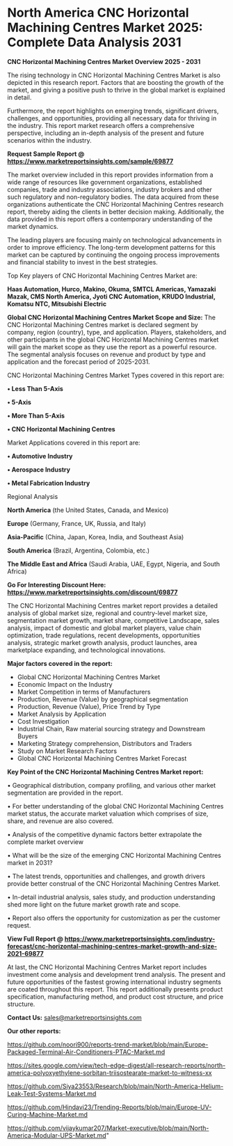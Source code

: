 # North America CNC Horizontal Machining Centres Market 2025: Complete Data Analysis 2031

<Strong> CNC Horizontal Machining Centres Market Overview 2025 - 2031</strong>

The rising technology in CNC Horizontal Machining Centres Market is also depicted in this research report. Factors that are boosting the growth of the market, and giving a positive push to thrive in the global market is explained in detail.

Furthermore, the report highlights on emerging trends, significant drivers, challenges, and opportunities, providing all necessary data for thriving in the industry. This report market research offers a comprehensive perspective, including an in-depth analysis of the present and future scenarios within the industry.

<strong>Request Sample Report @ <a href=https://www.marketreportsinsights.com/sample/69877>https://www.marketreportsinsights.com/sample/69877</a></strong>

The market overview included in this report provides information from a wide range of resources like government organizations, established companies, trade and industry associations, industry brokers and other such regulatory and non-regulatory bodies. The data acquired from these organizations authenticate the CNC Horizontal Machining Centres research report, thereby aiding the clients in better decision making. Additionally, the data provided in this report offers a contemporary understanding of the market dynamics.

The leading players are focusing mainly on technological advancements in order to improve efficiency. The long-term development patterns for this market can be captured by continuing the ongoing process improvements and financial stability to invest in the best strategies.

Top Key players of CNC Horizontal Machining Centres Market are:

<strong>Haas Automation, Hurco, Makino, Okuma, SMTCL Americas, Yamazaki Mazak, CMS North America, Jyoti CNC Automation, KRUDO Industrial, Komatsu NTC, Mitsubishi Electric</strong>

<strong><b>Global CNC Horizontal Machining Centres Market Scope and Size:</b></strong>
The CNC Horizontal Machining Centres market is declared segment by company, region (country), type, and application. Players, stakeholders, and other participants in the global CNC Horizontal Machining Centres market will gain the market scope as they use the report as a powerful resource. The segmental analysis focuses on revenue and product by type and application and the forecast period of 2025-2031.

CNC Horizontal Machining Centres Market Types covered in this report are:

<strong>• Less Than 5-Axis

• 5-Axis

• More Than 5-Axis

• CNC Horizontal Machining Centres</strong>

Market Applications covered in this report are:

<strong>• Automotive Industry

• Aerospace Industry

• Metal Fabrication Industry</strong> 

Regional Analysis

<strong>North America</strong> (the United States, Canada, and Mexico)

<strong>Europe</strong> (Germany, France, UK, Russia, and Italy)

<strong>Asia-Pacific</strong> (China, Japan, Korea, India, and Southeast Asia)

<strong>South America</strong> (Brazil, Argentina, Colombia, etc.)

<strong>The Middle East and Africa</strong> (Saudi Arabia, UAE, Egypt, Nigeria, and South Africa)

<strong>Go For Interesting Discount Here: <a href=https://www.marketreportsinsights.com/discount/69877>https://www.marketreportsinsights.com/discount/69877</a></strong>

The CNC Horizontal Machining Centres market report provides a detailed analysis of global market size, regional and country-level market size, segmentation market growth, market share, competitive Landscape, sales analysis, impact of domestic and global market players, value chain optimization, trade regulations, recent developments, opportunities analysis, strategic market growth analysis, product launches, area marketplace expanding, and technological innovations.

<strong><b>Major factors covered in the report:</b></strong>
<ul>
  <li>Global CNC Horizontal Machining Centres Market </li>
  <li>Economic Impact on the Industry</li>
  <li>Market Competition in terms of Manufacturers</li>
  <li>Production, Revenue (Value) by geographical segmentation</li>
  <li>Production, Revenue (Value), Price Trend by Type</li>
  <li>Market Analysis by Application</li>
  <li>Cost Investigation</li>
  <li>Industrial Chain, Raw material sourcing strategy and Downstream Buyers</li>
  <li>Marketing Strategy comprehension, Distributors and Traders</li>
  <li>Study on Market Research Factors</li>
  <li>Global CNC Horizontal Machining Centres Market Forecast</li>
</ul>

<strong><b>Key Point of the CNC Horizontal Machining Centres Market report:</b></strong>

• Geographical distribution, company profiling, and various other market segmentation are provided in the report.

• For better understanding of the global CNC Horizontal Machining Centres market status, the accurate market valuation which comprises of size, share, and revenue are also covered.

• Analysis of the competitive dynamic factors better extrapolate the complete market overview

• What will be the size of the emerging CNC Horizontal Machining Centres market in 2031?

• The latest trends, opportunities and challenges, and growth drivers provide better construal of the CNC Horizontal Machining Centres Market.

• In-detail industrial analysis, sales study, and production understanding shed more light on the future market growth rate and scope.

• Report also offers the opportunity for customization as per the customer request.

<strong><b>View Full Report @ <a href=https://www.marketreportsinsights.com/industry-forecast/cnc-horizontal-machining-centres-market-growth-and-size-2021-69877>https://www.marketreportsinsights.com/industry-forecast/cnc-horizontal-machining-centres-market-growth-and-size-2021-69877</a></b></strong>


At last, the CNC Horizontal Machining Centres Market report includes investment come analysis and development trend analysis. The present and future opportunities of the fastest growing international industry segments are coated throughout this report. This report additionally presents product specification, manufacturing method, and product cost structure, and price structure.

<strong>Contact Us:</strong>
sales@marketreportsinsights.com

<strong>Our other reports:</strong>

<a href=https://github.com/noori900/reports-trend-market/blob/main/Europe-Packaged-Terminal-Air-Conditioners-PTAC-Market.md>https://github.com/noori900/reports-trend-market/blob/main/Europe-Packaged-Terminal-Air-Conditioners-PTAC-Market.md</a>

<a href=https://sites.google.com/view/tech-edge-digest/all-research-reports/north-america-polyoxyethylene-sorbitan-triisostearate-market-to-witness-xx>https://sites.google.com/view/tech-edge-digest/all-research-reports/north-america-polyoxyethylene-sorbitan-triisostearate-market-to-witness-xx</a>

<a href=https://github.com/Siya23553/Research/blob/main/North-America-Helium-Leak-Test-Systems-Market.md>https://github.com/Siya23553/Research/blob/main/North-America-Helium-Leak-Test-Systems-Market.md</a>

<a href=https://github.com/Hindavi23/Trending-Reports/blob/main/Europe-UV-Curing-Machine-Market.md>https://github.com/Hindavi23/Trending-Reports/blob/main/Europe-UV-Curing-Machine-Market.md</a>

<a href=https://github.com/vijaykumar207/Market-executive/blob/main/North-America-Modular-UPS-Market.md>https://github.com/vijaykumar207/Market-executive/blob/main/North-America-Modular-UPS-Market.md</a>"
